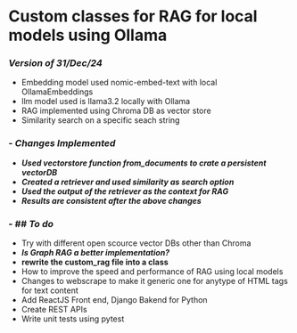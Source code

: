 # Custom classes for RAG for local models using Ollama
### **_Version of 31/Dec/24_**
- Embedding model used nomic-embed-text with local OllamaEmbeddings
- llm model used is llama3.2 locally with Ollama
- RAG implemented using Chroma DB as vector store
- Similarity search on a specific seach string

### - **_Changes Implemented_**

  - **_Used vectorstore function from_documents to crate a persistent vectorDB_**
  - **_Created a retriever and used similarity as search option_**
  - **_Used the output of the retriever as the context for RAG_**
  - **_Results are consistent after the above changes_**

### - ## **_To do_**

  - Try with different open scource vector DBs other than Chroma
  - **_Is Graph RAG a better implementation?_**
  - **rewrite the custom_rag file into a class**
  - How to improve the speed and performance of RAG using local models
  - Changes to webscrape to make it generic one for anytype of HTML tags for text content
  - Add ReactJS Front end, Django Bakend for Python
  - Create REST APIs
  - Write unit tests using pytest